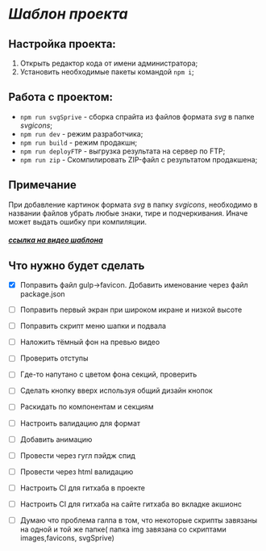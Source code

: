 # _Шаблон проекта_

## Настройка проекта:

1. Открыть редактор кода от имени администратора;
2. Установить необходимые пакеты командой `npm i`;

## Работа с проектом:

- `npm run svgSprive` - сборка спрайта из файлов формата _svg_ в папке _svgicons_;
- `npm run dev` - режим разработчика;
- `npm run build` - режим продакшн;
- `npm run deployFTP` - выгрузка результата на сервер по FTP;
- `npm run zip` - Скомпилировать ZIP-файл с результатом продакшена;

## Примечание

При добавление картинок формата _svg_ в папку _svgicons_, необходимо в названии файлов убрать любые знаки, тире и подчеркивания. Иначе может выдать ошибку при компиляции.

##### [ссылка на видео шаблона](https://youtu.be/jU88mLuLWlk)

## Что нужно будет сделать

- [x] Поправить файл gulp->favicon. Добавить именование через файл package.json

- [ ] Поправить первый экран при широком икране и низкой высоте
- [ ] Поправить скрипт меню шапки и подвала
- [ ] Наложить тёмный фон на превью видео
- [ ] Проверить отступы
- [ ] Где-то напутано с цветом фона секций, проверить
- [ ] Сделать кнопку вверх используя общий дизайн кнопок
- [ ] Раскидать по компонентам и секциям
- [ ] Настроить валидацию для формат
- [ ] Добавить анимацию
- [ ] Провести через гугл пэйдж спид
- [ ] Провести через html валидацию
- [ ] Настроить CI для гитхаба в проекте
- [ ] Настроить CI для гитхаба на сайте гитхаба во вкладке акшионс
- [ ] Думаю что проблема галпа в том, что некоторые скрипты завязаны на одной и той же папке( папка img завязана со скриптами images,favicons, svgSprive)
